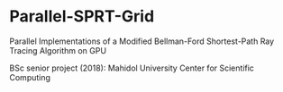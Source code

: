 # Parallel-SPRT-Grid
Parallel Implementations of a Modified Bellman-Ford Shortest-Path Ray Tracing Algorithm on GPU

BSc senior project (2018): Mahidol University Center for Scientific Computing 

